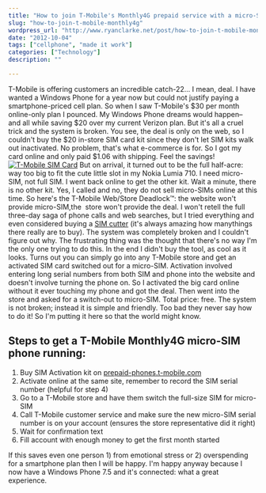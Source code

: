 ```yaml
---
title: "How to join T-Mobile's Monthly4G prepaid service with a micro-SIM phone"
slug: "how-to-join-t-mobile-monthly4g"
wordpress_url: "http://www.ryanclarke.net/post/how-to-join-t-mobile-monthly4g/"
date: "2012-10-04"
tags: ["cellphone", "made it work"]
categories: ["Technology"]
description: ""

---
```


T-Mobile is offering customers an incredible catch-22... I mean, deal. I have wanted a Windows Phone for a year now but could not justify paying a smartphone-priced cell plan. So when I saw T-Mobile's \$30 per month online-only plan I pounced. My Windows Phone dreams would happen–and all while saving \$20 over my current Verizon plan. But it's all a cruel trick and the system is broken. You see, the deal is only on the web, so I couldn't buy the \$20 in-store SIM card kit since they don't let SIM kits walk out inactivated. No problem, that's what e-commerce is for. So I got my card online and only paid \$1.06 with shipping. Feel the savings! [![T-Mobile SIM Card](http://www.ryanclarke.net/wp-content/uploads/TMobileSIM.png "T-Mobile SIM Card")](http://www.ryanclarke.net/wp-content/uploads/TMobileSIM.png) But on arrival, it turned out to be the full half-acre: way too big to fit the cute little slot in my Nokia Lumia 710. I need micro-SIM, not full SIM. I went back online to get the other kit. Wait a minute, there is no other kit. Yes, I called and no, they do not sell micro-SIMs online at this time. So here's the T-Mobile Web/Store Deadlock™: the website won't provide micro-SIM,the  store won't provide the deal. I won't retell the full three-day saga of phone calls and web searches, but I tried everything and even considered buying a [SIM cutter](http://www.amazon.com/gp/product/B004FQUWKS/ref=as_li_qf_sp_asin_il_tl?ie=UTF8&camp=1789&creative=9325&creativeASIN=B004FQUWKS&linkCode=as2&tag=ryanclanet-20) (it's always amazing how manythings there really are to buy). The system was completely broken and I couldn't figure out why. The frustrating thing was the thought that there's no way I'm the only one trying to do this. In the end I didn't buy the tool, as cool as it looks. Turns out you can simply go into any T-Mobile store and get an activated SIM card switched out for a micro-SIM. Activation involved entering long serial numbers from both SIM and phone into the website and doesn't involve turning the phone on. So I activated the big card online without it ever touching my phone and got the deal. Then went into the store and asked for a switch-out to micro-SIM. Total price: free. The system is not broken; instead it is simple and friendly. Too bad they never say how to do it! So I'm putting it here so that the world might know.

## Steps to get a T-Mobile Monthly4G micro-SIM phone running:

1.  Buy SIM Activation kit on [prepaid-phones.t-mobile.com](http://prepaid-phones.t-mobile.com "prepaid-phones.t-mobile.com")
2.  Activate online at the same site, remember to record the SIM serial number (helpful for step 4)
3.  Go to a T-Mobile store and have them switch the full-size SIM for micro-SIM
4.  Call T-Mobile customer service and make sure the new micro-SIM serial number is on your account (ensures the store representative did it right)
5.  Wait for confirmation text
6.  Fill account with enough money to get the first month started

If this saves even one person 1) from emotional stress or 2) overspending for a smartphone plan then I will be happy. I'm happy anyway because I now have a Windows Phone 7.5 and it's connected: what a great experience.

